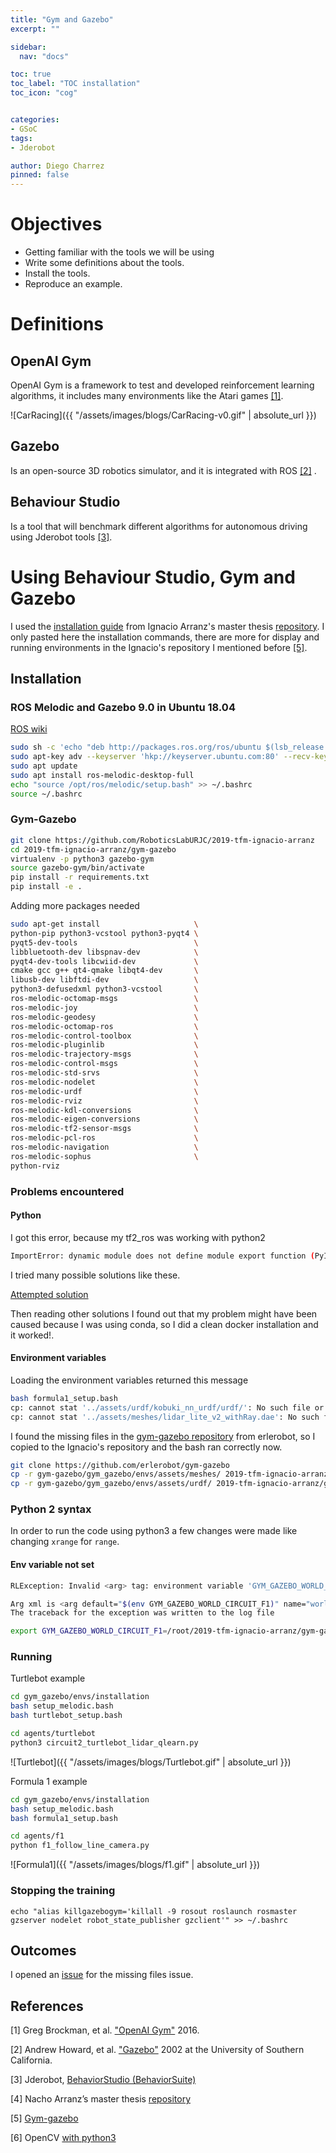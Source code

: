 ```yaml
---
title: "Gym and Gazebo"
excerpt: ""

sidebar:
  nav: "docs"

toc: true
toc_label: "TOC installation"
toc_icon: "cog"


categories:
- GSoC
tags:
- Jderobot

author: Diego Charrez
pinned: false
---
```


# Objectives

- Getting familiar with the tools we will be using
- Write some definitions about the tools.
- Install the tools.
- Reproduce an example.

# Definitions

## OpenAI Gym

OpenAI Gym is a framework to test and developed reinforcement learning algorithms, it includes many environments like the Atari games [\[1\]](https://gym.openai.com/).

![CarRacing]({{ "/assets/images/blogs/CarRacing-v0.gif" | absolute_url }})

## Gazebo

Is an open-source 3D robotics simulator, and it is integrated with ROS [\[2\]](http://gazebosim.org/) .

## Behaviour Studio

Is a tool that will benchmark different algorithms for autonomous driving using Jderobot tools [\[3\]](https://github.com/JdeRobot/BehaviorSuite).

# Using Behaviour Studio, Gym and Gazebo

I used the [installation guide](https://github.com/RoboticsLabURJC/2019-tfm-ignacio-arranz/tree/master/gym-gazebo) from Ignacio Arranz's master thesis [repository](https://github.com/RoboticsLabURJC/2019-tfm-ignacio-arranz). I only pasted here the installation commands, there are more for display and running environments in the Ignacio's  repository I mentioned before [\[5\]](https://github.com/RoboticsLabURJC/2019-tfm-ignacio-arranz/blob/master/gym-gazebo/README.md).

## Installation

### ROS Melodic and Gazebo 9.0 in Ubuntu 18.04
[ROS wiki](http://wiki.ros.org/melodic/Installation/Ubuntu)
```bash
sudo sh -c 'echo "deb http://packages.ros.org/ros/ubuntu $(lsb_release -sc) main" > /etc/apt/sources.list.d/ros-latest.list'
sudo apt-key adv --keyserver 'hkp://keyserver.ubuntu.com:80' --recv-key C1CF6E31E6BADE8868B172B4F42ED6FBAB17C654
sudo apt update
sudo apt install ros-melodic-desktop-full
echo "source /opt/ros/melodic/setup.bash" >> ~/.bashrc
source ~/.bashrc
```
### Gym-Gazebo

```bash
git clone https://github.com/RoboticsLabURJC/2019-tfm-ignacio-arranz
cd 2019-tfm-ignacio-arranz/gym-gazebo
virtualenv -p python3 gazebo-gym
source gazebo-gym/bin/activate
pip install -r requirements.txt
pip install -e .
```

Adding more packages needed

```bash
sudo apt-get install                     \
python-pip python3-vcstool python3-pyqt4 \
pyqt5-dev-tools                          \
libbluetooth-dev libspnav-dev            \
pyqt4-dev-tools libcwiid-dev             \
cmake gcc g++ qt4-qmake libqt4-dev       \
libusb-dev libftdi-dev                   \
python3-defusedxml python3-vcstool       \
ros-melodic-octomap-msgs                 \
ros-melodic-joy                          \
ros-melodic-geodesy                      \
ros-melodic-octomap-ros                  \
ros-melodic-control-toolbox              \
ros-melodic-pluginlib	                 \
ros-melodic-trajectory-msgs              \
ros-melodic-control-msgs                 \
ros-melodic-std-srvs 	                 \
ros-melodic-nodelet                      \
ros-melodic-urdf                         \
ros-melodic-rviz                         \
ros-melodic-kdl-conversions              \
ros-melodic-eigen-conversions            \
ros-melodic-tf2-sensor-msgs              \
ros-melodic-pcl-ros                      \
ros-melodic-navigation                   \
ros-melodic-sophus                       \
python-rviz
```

### Problems encountered

#### Python

I got this error, because my tf2_ros was working with python2

```bash
ImportError: dynamic module does not define module export function (PyInit__tf2)
```

I tried many possible solutions like these.

[Attempted solution](https://answers.ros.org/question/326226/importerror-dynamic-module-does-not-define-module-export-function-pyinit__tf2/)

Then reading other solutions I found out that my problem might have been caused because I was using conda, so I did a clean docker installation and it worked!.


#### Environment variables

Loading the environment variables returned this message

```bash
bash formula1_setup.bash
cp: cannot stat '../assets/urdf/kobuki_nn_urdf/urdf/': No such file or directory                       
cp: cannot stat '../assets/meshes/lidar_lite_v2_withRay.dae': No such file or directory
```

I found the missing files in the [gym-gazebo repository](https://github.com/erlerobot/gym-gazebo/tree/master/gym_gazebo/envs/assets) from erlerobot, so I copied to the Ignacio's repository and the bash ran correctly now.

```bash
git clone https://github.com/erlerobot/gym-gazebo
cp -r gym-gazebo/gym_gazebo/envs/assets/meshes/ 2019-tfm-ignacio-arranz/gym-gazebo/gym-gazebo/envs/assets/
cp -r gym-gazebo/gym_gazebo/envs/assets/urdf/ 2019-tfm-ignacio-arranz/gym-gazebo/gym-gazebo/envs/assets/
```

### Python 2 syntax

In order to run the code using python3 a few changes were made like changing `xrange` for `range`.

#### Env variable not set

```bash
RLException: Invalid <arg> tag: environment variable 'GYM_GAZEBO_WORLD_CIRCUIT_F1' is not set.

Arg xml is <arg default="$(env GYM_GAZEBO_WORLD_CIRCUIT_F1)" name="world_file"/>
The traceback for the exception was written to the log file
```

```bash
export GYM_GAZEBO_WORLD_CIRCUIT_F1=/root/2019-tfm-ignacio-arranz/gym-gazebo/gym_gazebo/envs/assets/worlds/f1_1_simplecircuit.world
```

### Running

Turtlebot example

```bash
cd gym_gazebo/envs/installation
bash setup_melodic.bash
bash turtlebot_setup.bash
```

```bash
cd agents/turtlebot
python3 circuit2_turtlebot_lidar_qlearn.py
```

![Turtlebot]({{ "/assets/images/blogs/Turtlebot.gif" | absolute_url }})

Formula 1 example

```bash
cd gym_gazebo/envs/installation
bash setup_melodic.bash
bash formula1_setup.bash
```

```bash
cd agents/f1
python f1_follow_line_camera.py
```

![Formula1]({{ "/assets/images/blogs/f1.gif" | absolute_url }})

### Stopping the training

```
echo "alias killgazebogym='killall -9 rosout roslaunch rosmaster gzserver nodelet robot_state_publisher gzclient'" >> ~/.bashrc
```

## Outcomes

I opened an [issue](https://github.com/RoboticsLabURJC/2019-tfm-ignacio-arranz/issues/9) for the missing files issue.


## References

[1] Greg Brockman, et al. ["OpenAI Gym"](https://gym.openai.com/) 2016.

[2] Andrew Howard, et al. ["Gazebo"](http://gazebosim.org/) 2002 at the University of Southern California.

[3] Jderobot, [BehaviorStudio (BehaviorSuite)](https://github.com/JdeRobot/BehaviorSuite)

[4] Nacho Arranz’s master thesis [repository](https://github.com/RoboticsLabURJC/2019-tfm-ignacio-arranz) 

[5] [Gym-gazebo](https://github.com/RoboticsLabURJC/2019-tfm-ignacio-arranz/blob/master/gym-gazebo/README.md)

[6] OpenCV [with python3](https://stackoverflow.com/questions/49221565/unable-to-use-cv-bridge-with-ros-kinetic-and-python3)

